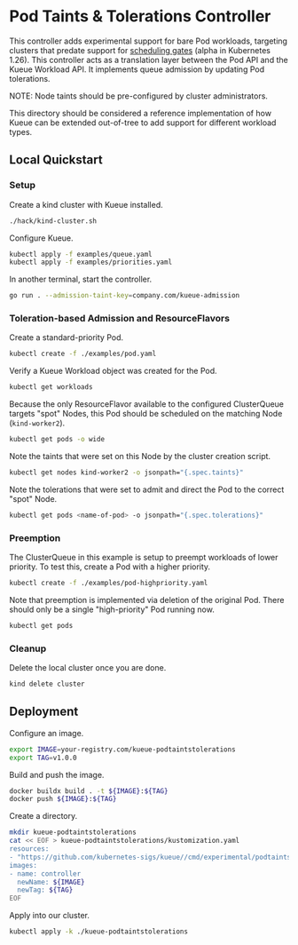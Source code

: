 # Pod Taints & Tolerations Controller

This controller adds experimental support for bare Pod workloads, targeting clusters that predate support for [scheduling gates](https://kubernetes.io/blog/2022/12/26/pod-scheduling-readiness-alpha/) (alpha in Kubernetes 1.26). This controller acts as a translation layer between the Pod API and the Kueue Workload API. It implements queue admission by updating Pod tolerations.

NOTE: Node taints should be pre-configured by cluster administrators.

This directory should be considered a reference implementation of how Kueue can be extended out-of-tree to add support for different workload types.

## Local Quickstart

### Setup

Create a kind cluster with Kueue installed.

```bash
./hack/kind-cluster.sh
```

Configure Kueue.

```bash
kubectl apply -f examples/queue.yaml
kubectl apply -f examples/priorities.yaml
```

In another terminal, start the controller.

```bash
go run . --admission-taint-key=company.com/kueue-admission
````

### Toleration-based Admission and ResourceFlavors

Create a standard-priority Pod.

```bash
kubectl create -f ./examples/pod.yaml
```

Verify a Kueue Workload object was created for the Pod.

```bash
kubectl get workloads
```

Because the only ResourceFlavor available to the configured ClusterQueue targets "spot" Nodes, this Pod should be scheduled on the matching Node (`kind-worker2`).

```bash
kubectl get pods -o wide
```

Note the taints that were set on this Node by the cluster creation script.

```bash
kubectl get nodes kind-worker2 -o jsonpath="{.spec.taints}"
```

Note the tolerations that were set to admit and direct the Pod to the correct "spot" Node.

```bash
kubectl get pods <name-of-pod> -o jsonpath="{.spec.tolerations}"
```

### Preemption

The ClusterQueue in this example is setup to preempt workloads of lower priority. To test this, create a Pod with a higher priority.

```bash
kubectl create -f ./examples/pod-highpriority.yaml
```

Note that preemption is implemented via deletion of the original Pod. There should only be a single "high-priority" Pod running now.

```bash
kubectl get pods
```

### Cleanup

Delete the local cluster once you are done.

```bash
kind delete cluster
```

## Deployment

Configure an image.

```bash
export IMAGE=your-registry.com/kueue-podtaintstolerations
export TAG=v1.0.0
```

Build and push the image.

```bash
docker buildx build . -t ${IMAGE}:${TAG}
docker push ${IMAGE}:${TAG}
```

Create a directory.

```bash
mkdir kueue-podtaintstolerations
cat << EOF > kueue-podtaintstolerations/kustomization.yaml
resources:
- "https://github.com/kubernetes-sigs/kueue//cmd/experimental/podtaintstolerations/config?ref=main"
images:
- name: controller
  newName: ${IMAGE}
  newTag: ${TAG}
EOF
```

Apply into our cluster.

```bash
kubectl apply -k ./kueue-podtaintstolerations
```


